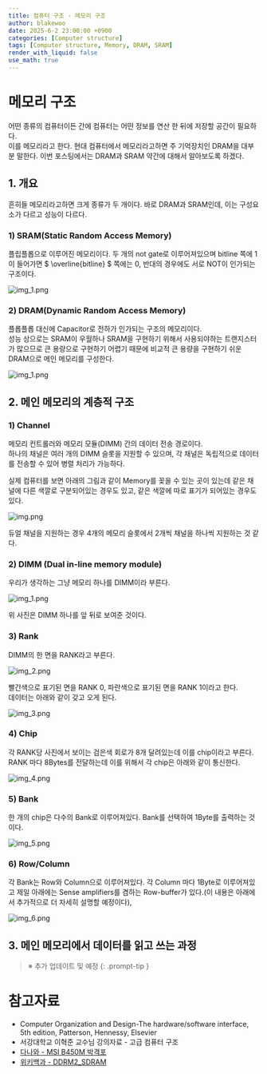 ```yaml
---
title: 컴퓨터 구조 - 메모리 구조
author: blakewoo
date: 2025-6-2 23:00:00 +0900
categories: [Computer structure]
tags: [Computer structure, Memory, DRAM, SRAM] 
render_with_liquid: false
use_math: true
---
```


# 메모리 구조
어떤 종류의 컴퓨터이든 간에 컴퓨터는 어떤 정보를 연산 한 뒤에 저장할 공간이 필요하다.   
이를 메모리라고 한다. 현대 컴퓨터에서 메모리라고하면 주 기억장치인 DRAM을 대부분 말한다.
이번 포스팅에서는 DRAM과 SRAM 약간에 대해서 알아보도록 하겠다.

## 1. 개요
흔히들 메모리라고하면 크게 종류가 두 개이다. 바로 DRAM과 SRAM인데, 이는 구성요소가 다르고
성능이 다르다.

### 1) SRAM(Static Random Access Memory)
플립플롭으로 이루어진 메모리이다. 두 개의 not gate로 이루어져있으며 
bitline 쪽에 1이 들어가면 $ \overline{bitline} $ 쪽에는 0, 반대의 경우에도
서로 NOT이 인가되는 구조이다.

![img_1.png](/assets/blog/cs/cpu_structure/memory_structure/img.png)

### 2) DRAM(Dynamic Random Access Memory)
플롭플롭 대신에 Capacitor로 전하가 인가되는 구조의 메모리이다.   
성능 상으로는 SRAM이 우월하나 SRAM을 구현하기 위해서 사용되야하는 트랜지스터가 많으므로
큰 용량으로 구현하기 어렵기 때문에 비교적 큰 용량을 구현하기 쉬운 DRAM으로 메인 메모리를 구성한다.

![img_1.png](/assets/blog/cs/cpu_structure/memory_structure/img_1.png)

## 2. 메인 메모리의 계층적 구조
### 1) Channel
메모리 컨트롤러와 메모리 모듈(DIMM) 간의 데이터 전송 경로이다.    
하나의 채널은 여러 개의 DIMM 슬롯을 지원할 수 있으며, 각 채널은 독립적으로
데이터를 전송할 수 있어 병렬 처리가 가능하다.

실제 컴퓨터를 보면 아래의 그림과 같이 Memory를 꽂을 수 있는 곳이 있는데 같은 채널에 다른 색깔로
구분되어있는 경우도 있고, 같은 색깔에 따로 표기가 되어있는 경우도 있다.

![img.png](/assets/blog/cs/cpu_structure/memory_structure/img_2.png)

듀얼 채널을 지원하는 경우 4개의 메모리 슬롯에서 2개씩 채널을 하나씩 지원하는 것 같다.

### 2) DIMM (Dual in-line memory module)
우리가 생각하는 그냥 메모리 하나를 DIMM이라 부른다.

![img_1.png](/assets/blog/cs/cpu_structure/memory_structure/img_3.png)

위 사진은 DIMM 하나를 앞 뒤로 보여준 것이다.

### 3) Rank 
DIMM의 한 면을 RANK라고 부른다. 

![img_2.png](/assets/blog/cs/cpu_structure/memory_structure/img_4.png)

빨간색으로 표기된 면을 RANK 0, 파란색으로 표기된 면을 RANK 1이라고 한다.   
데이터는 아래와 같이 갖고 오게 된다.

![img_3.png](/assets/blog/cs/cpu_structure/memory_structure/img_5.png)

### 4) Chip 
각 RANK당 사진에서 보이는 검은색 회로가 8개 달려있는데 이를 chip이라고 부른다.   
RANK 마다 8Bytes를 전달하는데 이를 위해서 각 chip은 아래와 같이 통신한다.

![img_4.png](/assets/blog/cs/cpu_structure/memory_structure/img_6.png)

### 5) Bank
한 개의 chip은 다수의 Bank로 이루어져있다. Bank를 선택하여 1Byte를 출력하는 것이다.

![img_5.png](/assets/blog/cs/cpu_structure/memory_structure/img_7.png)

### 6) Row/Column
각 Bank는 Row와 Column으로 이루어져있다. 각 Column 마다 1Byte로 이루어져있고
제일 아래에는 Sense amplifiers를 겸하는 Row-buffer가 있다.(이 내용은 아래에서 추가적으로
더 자세히 설명할 예정이다),

![img_6.png](/assets/blog/cs/cpu_structure/memory_structure/img_8.png)

## 3. 메인 메모리에서 데이터를 읽고 쓰는 과정
> ※ 추가 업데이트 및 예정
{: .prompt-tip }




# 참고자료
- Computer Organization and Design-The hardware/software interface, 5th edition, Patterson, Hennessy, Elsevier
- 서강대학교 이혁준 교수님 강의자료 - 고급 컴퓨터 구조
- [다나와 - MSI B450M 박격포](https://prod.danawa.com/info/?pcode=6334442)
- [위키백과 - DDRM2_SDRAM](https://ko.wikipedia.org/wiki/DDR2_SDRAM#/media/%ED%8C%8C%EC%9D%BC:Swissbit_2GB_PC2-5300U-555.jpg)
